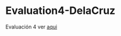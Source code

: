 # Evaluation4-DelaCruz
Evaluación 4
ver [aqui](https://clases-y-evaluaciones-delacruz-diana.github.io/Evaluation4-parte1-DelaCruz/)
